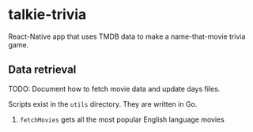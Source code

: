 # talkie-trivia
React-Native app that uses TMDB data to make a name-that-movie trivia game.

## Data retrieval
TODO: Document how to fetch movie data and update days files.

Scripts exist in the `utils` directory. They are written in Go.

1. `fetchMovies` gets all the most popular English language movies
